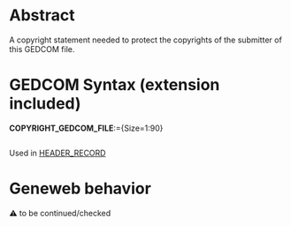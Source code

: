 ﻿# Abstract
A copyright statement needed to protect the copyrights of the submitter of this GEDCOM file.


# GEDCOM Syntax (extension included)

**COPYRIGHT_GEDCOM_FILE**:={Size=1:90}
<pre>
</pre>
Used in <a href=Ged.HEADER_RECORD.md>HEADER_RECORD</a><br />

# Geneweb behavior


:warning: to be continued/checked

